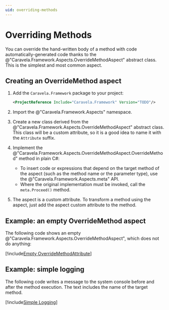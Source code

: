 ```yaml
---
uid: overriding-methods
---
```

# Overriding Methods

You can override the hand-written body of a method with code automatically-generated code thanks to the @"Caravela.Framework.Aspects.OverrideMethodAspect" abstract class. This is the simplest and most common aspect. 

## Creating an OverrideMethod aspect

1. Add the `Caravela.Framework` package to your project:

    ```xml
    <ProjectReference Include="Caravela.Framework" Version="TODO"/>
    ```

2. Import the @"Caravela.Framework.Aspects" namespace.
   
3. Create a new class derived from the @"Caravela.Framework.Aspects.OverrideMethodAspect" abstract class. This class will be a custom attribute, so it is a good idea to name it with the `Attribute` suffix.

4. Implement the @"Caravela.Framework.Aspects.OverrideMethodAspect.OverrideMethod" method in plain C#: 
   - To insert code or expressions that depend on the target method of the aspect (such as the method name or the parameter type), use the @"Caravela.Framework.Aspects.meta" API.
   - Where the original implementation must be invoked, call the `meta.Proceed()` method.

5. The aspect is a custom attribute. To transform a method using the aspect, just add the aspect custom attribute to the method.

## Example: an empty OverrideMethod aspect

The following code shows an empty @"Caravela.Framework.Aspects.OverrideMethodAspect", which does not do anything:

[!include[Empty OverrideMethodAttribute](../../../code/Caravela.Documentation.SampleCode.AspectFramework/EmptyOverrideMethodAttribute.cs)]

## Example: simple logging

The following code writes a message to the system console before and after the method execution. The text includes the name of the target method.

[!include[Simple Logging](../../../code/Caravela.Documentation.SampleCode.AspectFramework/SimpleLogging.cs)]

